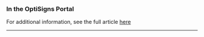 ### In the OptiSigns Portal

For additional information, see the full article [here](https://support.optisigns.com/hc/en-us/articles/30310366838803)

---
